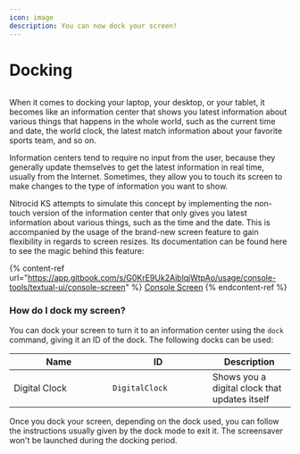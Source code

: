 ```yaml
---
icon: image
description: You can now dock your screen!
---
```


# Docking

<figure><img src="https://github.com/Aptivi-Stable-Docs/nks-manual-0.1.0/blob/main/.gitbook/assets/042-dock.png" alt=""><figcaption></figcaption></figure>

When it comes to docking your laptop, your desktop, or your tablet, it becomes like an information center that shows you latest information about various things that happens in the whole world, such as the current time and date, the world clock, the latest match information about your favorite sports team, and so on.

Information centers tend to require no input from the user, because they generally update themselves to get the latest information in real time, usually from the Internet. Sometimes, they allow you to touch its screen to make changes to the type of information you want to show.

Nitrocid KS attempts to simulate this concept by implementing the non-touch version of the information center that only gives you latest information about various things, such as the time and the date. This is accompanied by the usage of the brand-new screen feature to gain flexibility in regards to screen resizes. Its documentation can be found here to see the magic behind this feature:

{% content-ref url="https://app.gitbook.com/s/G0KrE9Uk2AiblqjWtpAo/usage/console-tools/textual-ui/console-screen" %}
[Console Screen](https://app.gitbook.com/s/G0KrE9Uk2AiblqjWtpAo/usage/console-tools/textual-ui/console-screen)
{% endcontent-ref %}

### How do I dock my screen?

You can dock your screen to turn it to an information center using the `dock` command, giving it an ID of the dock. The following docks can be used:

<table><thead><tr><th width="161">Name</th><th width="163">ID</th><th>Description</th></tr></thead><tbody><tr><td>Digital Clock</td><td><code>DigitalClock</code></td><td>Shows you a digital clock that updates itself</td></tr></tbody></table>

Once you dock your screen, depending on the dock used, you can follow the instructions usually given by the dock mode to exit it. The screensaver won't be launched during the docking period.
